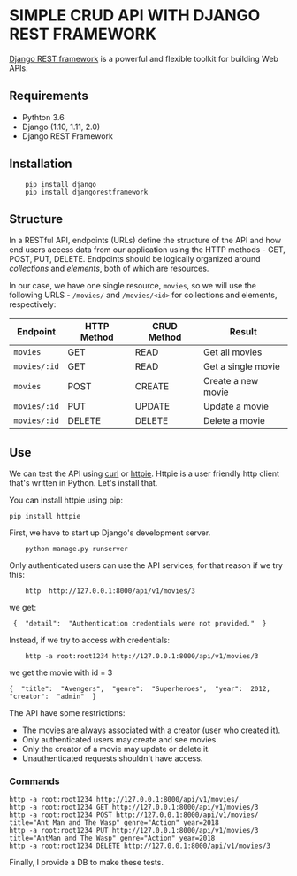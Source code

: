 # SIMPLE CRUD API WITH DJANGO REST FRAMEWORK
[Django REST framework](http://www.django-rest-framework.org/) is a powerful and flexible toolkit for building Web APIs.

## Requirements
- Pythton 3.6
- Django (1.10, 1.11, 2.0)
- Django REST Framework

## Installation
```
	pip install django
	pip install djangorestframework
```

## Structure
In a RESTful API, endpoints (URLs) define the structure of the API and how end users access data from our application using the HTTP methods - GET, POST, PUT, DELETE. Endpoints should be logically organized around _collections_ and _elements_, both of which are resources.

In our case, we have one single resource, `movies`, so we will use the following URLS - `/movies/` and `/movies/<id>` for collections and elements, respectively:

Endpoint |HTTP Method | CRUD Method | Result
-- | -- |-- |--
`movies` | GET | READ | Get all movies
`movies/:id` | GET | READ | Get a single movie
`movies`| POST | CREATE | Create a new movie
`movies/:id` | PUT | UPDATE | Update a movie
`movies/:id` | DELETE | DELETE | Delete a movie

## Use
We can test the API using [curl](https://curl.haxx.se/) or [httpie](https://github.com/jakubroztocil/httpie#installation). Httpie is a user friendly http client that's written in Python. Let's install that.

You can install httpie using pip:
```
pip install httpie
```

First, we have to start up Django's development server.
```
	python manage.py runserver
```
Only authenticated users can use the API services, for that reason if we try this:
```
	http  http://127.0.0.1:8000/api/v1/movies/3
```
we get:
```
 {  "detail":  "Authentication credentials were not provided."  }
```
Instead, if we try to access with credentials:
```
	http -a root:root1234 http://127.0.0.1:8000/api/v1/movies/3
```
we get the movie with id = 3
```
{  "title":  "Avengers",  "genre":  "Superheroes",  "year":  2012,  "creator":  "admin"  }
```
The API have some restrictions:
-   The movies are always associated with a creator (user who created it).
-   Only authenticated users may create and see movies.
-   Only the creator of a movie may update or delete it.
-   Unauthenticated requests shouldn't have access.

### Commands
```
http -a root:root1234 http://127.0.0.1:8000/api/v1/movies/
http -a root:root1234 GET http://127.0.0.1:8000/api/v1/movies/3
http -a root:root1234 POST http://127.0.0.1:8000/api/v1/movies/ title="Ant Man and The Wasp" genre="Action" year=2018
http -a root:root1234 PUT http://127.0.0.1:8000/api/v1/movies/3 title="AntMan and The Wasp" genre="Action" year=2018
http -a root:root1234 DELETE http://127.0.0.1:8000/api/v1/movies/3
```
Finally, I provide a DB to make these tests.

